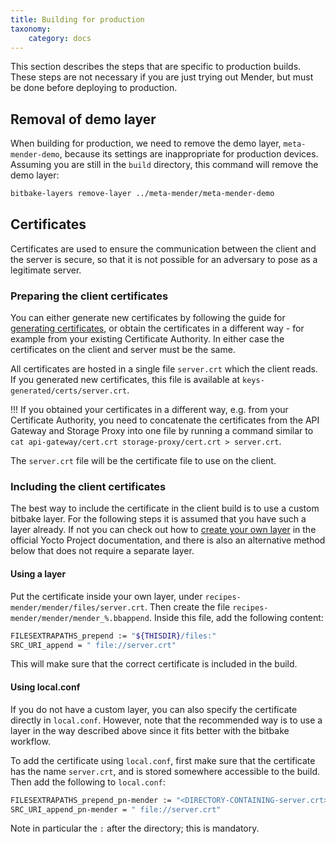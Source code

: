 ```yaml
---
title: Building for production
taxonomy:
    category: docs
---
```


This section describes the steps that are specific to production builds.
These steps are not necessary if you are just trying out Mender, but must be done before deploying to production.


## Removal of demo layer

When building for production, we need to remove the demo layer, `meta-mender-demo`, because its settings are inappropriate for production devices. Assuming you are still in the `build` directory, this command will remove the demo layer:

```bash
bitbake-layers remove-layer ../meta-mender/meta-mender-demo
```


## Certificates

Certificates are used to ensure the communication between the client and the server is secure, so that it is not possible for an adversary to pose as a legitimate server.

### Preparing the client certificates

You can either generate new certificates by following the guide for [generating certificates](../../Administration/Certificates-and-keys#generating-new-keys-and-certificates), or obtain the certificates in a different way - for example from your existing Certificate Authority. In either case the certificates on the client and server must be the same.

All certificates are hosted in a single file `server.crt` which the client reads. If you generated new certificates, this file is available at `keys-generated/certs/server.crt`.

!!! If you obtained your certificates in a different way, e.g. from your Certificate Authority, you need to concatenate the certificates from the API Gateway and Storage Proxy into one file by running a command similar to `cat api-gateway/cert.crt storage-proxy/cert.crt > server.crt`.

The `server.crt` file will be the certificate file to use on the client.

### Including the client certificates

The best way to include the certificate in the client build is to use a custom bitbake layer. For the following steps it is assumed that you have such a layer already. If not you can check out how to [create your own layer](http://www.yoctoproject.org/docs/latest/mega-manual/mega-manual.html?target=_blank#creating-your-own-layer) in the official Yocto Project documentation, and there is also an alternative method below that does not require a separate layer.

#### Using a layer

Put the certificate inside your own layer, under `recipes-mender/mender/files/server.crt`. Then create the file `recipes-mender/mender/mender_%.bbappend`. Inside this file, add the following content:

```bash
FILESEXTRAPATHS_prepend := "${THISDIR}/files:"
SRC_URI_append = " file://server.crt"
```

This will make sure that the correct certificate is included in the build.

#### Using local.conf

If you do not have a custom layer, you can also specify the certificate directly in `local.conf`. However, note that the recommended way is to use a layer in the way described above since it fits better with the bitbake workflow.

To add the certificate using `local.conf`, first make sure that the certificate has the name `server.crt`, and is stored somewhere accessible to the build. Then add the following to `local.conf`:

```bash
FILESEXTRAPATHS_prepend_pn-mender := "<DIRECTORY-CONTAINING-server.crt>:"
SRC_URI_append_pn-mender = " file://server.crt"
```

Note in particular the `:` after the directory; this is mandatory.

